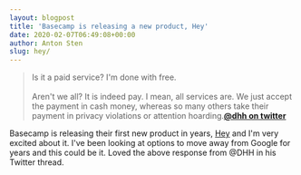 ```yaml
---
layout: blogpost
title: 'Basecamp is releasing a new product, Hey'
date: 2020-02-07T06:49:08+00:00
author: Anton Sten
slug: hey/
---
```


>Is it a paid service? I'm done with free.
<br /><br />
Aren't we all? It is indeed pay. I mean, all services are. We just accept the payment in cash money, whereas so many others take their payment in privacy violations or attention hoarding.**[@dhh on twitter](https://mobile.twitter.com/dhh/status/1225487645268160512)**

Basecamp is releasing their first new product in years, [Hey](https://hey.com) and I'm very excited about it. I've been looking at options to move away from Google for years and this could be it. Loved the above response from @DHH in his Twitter thread. 
